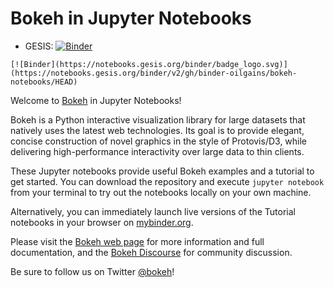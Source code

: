 Bokeh in Jupyter Notebooks
==========================

*   GESIS: [![Binder](https://notebooks.gesis.org/binder/badge_logo.svg)](https://notebooks.gesis.org/binder/v2/gh/binder-oilgains/bokeh-notebooks/HEAD)

```
[![Binder](https://notebooks.gesis.org/binder/badge_logo.svg)](https://notebooks.gesis.org/binder/v2/gh/binder-oilgains/bokeh-notebooks/HEAD)
```



Welcome to [Bokeh](https://bokeh.org/) in Jupyter Notebooks!

Bokeh is a Python interactive visualization library for large datasets that
natively uses the latest web technologies. Its goal is to provide elegant,
concise construction of novel graphics in the style of Protovis/D3, while
delivering high-performance interactivity over large data to thin clients.

These Jupyter notebooks provide useful Bokeh examples and a tutorial to get
started. You can download the repository and execute `jupyter notebook` from 
your terminal to try out the notebooks locally on your own machine.

Alternatively, you can immediately launch live versions of the Tutorial 
notebooks in your browser on [mybinder.org](https://mybinder.org/v2/gh/bokeh/bokeh-notebooks/master?filepath=tutorial%2F00%20-%20Introduction%20and%20Setup.ipynb).

Please visit the [Bokeh web page](https://bokeh.org) for
more information and full documentation, and the [Bokeh Discourse](https://discourse.bokeh.org/)
for community discussion.

Be sure to follow us on Twitter [@bokeh](https://twitter.com/bokeh)!
